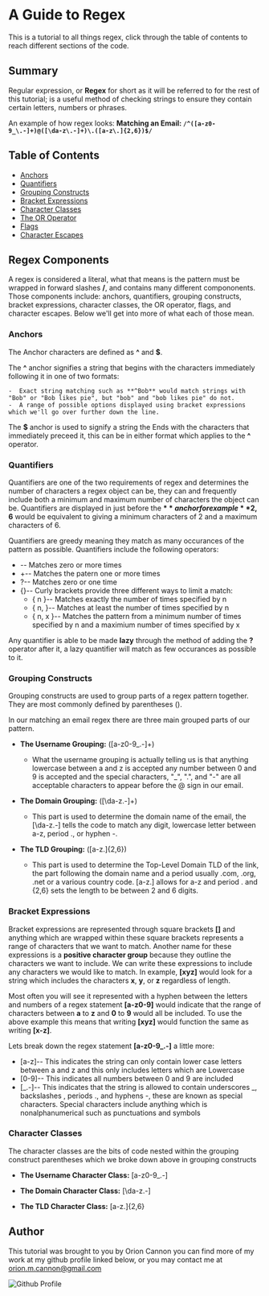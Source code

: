 # A Guide to Regex

This is a tutorial to all things regex, click through the table of contents to reach different sections of the code.

## Summary

Regular expression, or **Regex** for short as it will be referred to for the rest of this tutorial; is a useful method of checking strings to ensure they contain certain letters, numbers or phrases.

An example of how regex looks:
**Matching an Email: `/^([a-z0-9_\.-]+)@([\da-z\.-]+)\.([a-z\.]{2,6})$/`**

## Table of Contents

- [Anchors](#anchors)
- [Quantifiers](#quantifiers)
- [Grouping Constructs](#grouping-constructs)
- [Bracket Expressions](#bracket-expressions)
- [Character Classes](#character-classes)
- [The OR Operator](#the-or-operator)
- [Flags](#flags)
- [Character Escapes](#character-escapes)

## Regex Components

A regex is considered a literal, what that means is the pattern must be wrapped in forward slashes **/**, and contains many different compononents. Those components include: anchors, quantifiers, grouping constructs, bracket expressions, character classes, the OR operator, flags, and character escapes. Below we'll get into more of what each of those mean.

### Anchors

The Anchor characters are defined as **^** and **$**.

The **^** anchor signifies a string that begins with the characters immediately following it in one of two formats:

    -  Exact string matching such as **^Bob** would match strings with "Bob" or "Bob likes pie", but "bob" and "bob likes pie" do not.
    -  A range of possible options displayed using bracket expressions which we'll go over further down the line.

The **$** anchor is used to signify a string the Ends with the characters that immediately preceed it, this can be in either format which applies to the **^** operator.

### Quantifiers

Quantifiers are one of the two requirements of regex and determines the number of characters a regex object can be, they can and frequently include both a minimum and maximum number of characters the object can be. Quantifiers are displayed in just before the **$** anchor for example **{2,6}$** would be equivalent to giving a minimum characters of 2 and a maximum characters of 6.

Quantifiers are greedy meaning they match as many occurances of the pattern as possible. Quantifiers include the following operators:

- -- Matches zero or more times
- +-- Matches the patern one or more times
- ?-- Matches zero or one time
- {}-- Curly brackets provide three different ways to limit a match:
  - { n }-- Matches exactly the number of times specified by n
  - { n, }-- Matches at least the number of times specified by n
  - { n, x }-- Matches the pattern from a minimum number of times specified by n and a maximium number of times specified by x

Any quantifier is able to be made **lazy** through the method of adding the **?** operator after it, a lazy quantifier will match as few occurances as possible to it.

### Grouping Constructs

Grouping constructs are used to group parts of a regex pattern together. They are most commonly defined by parentheses ().

In our matching an email regex there are three main grouped parts of our pattern.

- **The Username Grouping:** ([a-z0-9_\.-]+)

  - What the username grouping is actually telling us is that anything lowercase between a and z is accepted any number between 0 and 9 is accepted and the special characters, "\_", ".", and "-" are all acceptable characters to appear before the @ sign in our email.

- **The Domain Grouping:** ([\da-z\.-]+)

  - This part is used to determine the domain name of the email, the [\da-z\.-] tells the code to match any digit, lowercase letter between a-z, period ., or hyphen -.

- **The TLD Grouping:** ([a-z\.]{2,6})

  - This part is used to determine the Top-Level Domain TLD of the link, the part following the domain name and a period usually .com, .org, .net or a various country code. [a-z\.] allows for a-z and period . and {2,6} sets the length to be between 2 and 6 digits.

### Bracket Expressions

Bracket expressions are represented through square brackets **[]** and anything which are wrapped within these square brackets represents a range of characters that we want to match. Another name for these expressions is a **positive character group** because they outline the characters we want to include. We can write these expressions to include any characters we would like to match. In example, **[xyz]** would look for a string which includes the characters **x**, **y**, or **z** regardless of length.

Most often you will see it represented with a hyphen between the letters and numbers of a regex statement **[a-z0-9]** would indicate that the range of characters between **a** to **z** and **0** to **9** would all be included. To use the above example this means that writing **[xyz]** would function the same as writing **[x-z]**.

Lets break down the regex statement **[a-z0-9_\.-]** a little more:

- [a-z]-- This indicates the string can only contain lower case letters between a and z and this only includes letters which are Lowercase
- [0-9]-- This indicates all numbers between 0 and 9 are included
- [_\.-]-- This indicates that the string is allowed to contain underscores \_, backslashes \, periods ., and hyphens -, these are known as special characters. Special characters include anything which is nonalphanumerical such as punctuations and symbols

### Character Classes

The character classes are the bits of code nested within the grouping construct parentheses which we broke down above in grouping constructs

- **The Username Character Class:** [a-z0-9_\.-]

- **The Domain Character Class:** [\da-z\.-]

- **The TLD Character Class:** [a-z\.]{2,6}

## Author

This tutorial was brought to you by Orion Cannon you can find more of my work at my github profile linked below, or you may contact me at orion.m.cannon@gmail.com

![Github Profile](https://github.com/OrionC11)
